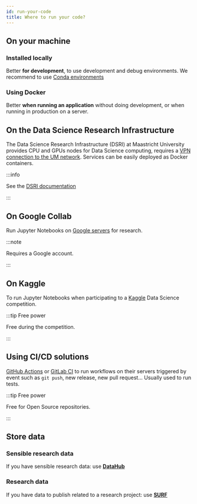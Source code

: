 ```yaml
---
id: run-your-code
title: Where to run your code?
---
```


## On your machine

### Installed locally

Better **for development**, to use development and debug environments. We recommend to use [Conda environments](https://docs.conda.io/en/latest/)

### Using Docker

Better **when running an application** without doing development, or when running in production on a server.

## On the Data Science Research Infrastructure

The Data Science Research Infrastructure (DSRI) at Maastricht University provides CPU and GPUs nodes for Data Science computing, requires a [VPN connection to the UM network](https://vpn.maastrichtuniversity.nl/). Services can be easily deployed as Docker containers.

:::info

See the [DSRI documentation](https://maastrichtu-ids.github.io/dsri-documentation)

:::

## On Google Collab

Run Jupyter Notebooks on [Google servers](https://colab.research.google.com) for research. 

:::note

Requires a Google account.

:::

## On Kaggle

To run Jupyter Notebooks when participating to a [Kaggle](https://www.kaggle.com) Data Science competition.

:::tip Free power

Free during the competition.

:::

## Using CI/CD solutions

[GitHub Actions](https://github.com/features/actions) or [GitLab CI](https://docs.gitlab.com/ee/ci/) to run workflows on their servers triggered by event such as `git push`, new release, new pull request... Usually used to run tests.

:::tip Free power

Free for Open Source repositories.

:::

## Store data

### Sensible research data

If you have sensible research data: use **[DataHub](https://portal.datahubmaastricht.nl/)**

### Research data

If you have data to publish related to a research project: use [**SURF**](https://www.surf.nl/en/research-ict)